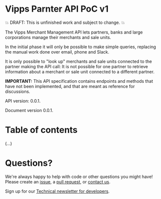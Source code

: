 # Vipps Parnter API PoC v1

💥 DRAFT: This is unfinished work and subject to change. 💥

The Vipps Merchant Management API lets partners, banks and large corporations manage their merchants and sale units.

In the initial phase it will only be possible to make simple queries, replacing the manual work done over email, phone and Slack.

It is only possible to "look up" merchants and sale units connected to the partner making the API call:
It is not possible for one partner to retrieve information about a merchant or sale unit connected to a different partner.

**IMPORTANT:** This API specification contains endpoints and methods that have not been implemented, and that are meant as reference for discussions.

API version: 0.0.1.

Document version 0.0.1.

# Table of contents

(...)

# Questions?

We're always happy to help with code or other questions you might have!
Please create an [issue](https://github.com/vippsas/vipps-ecom-api/issues),
a [pull request](https://github.com/vippsas/vipps-ecom-api/pulls),
or [contact us](https://github.com/vippsas/vipps-developers/blob/master/contact.md).

Sign up for our [Technical newsletter for developers](https://github.com/vippsas/vipps-developers/tree/master/newsletters).
